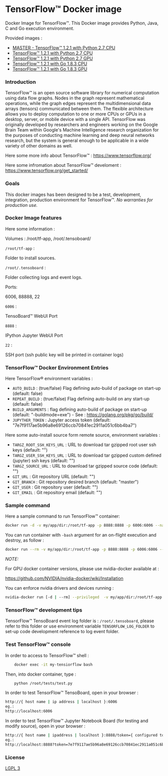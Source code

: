 #  TensorFlow™ Docker image


Docker Image for TensorFlow™. This Docker image provides Python, Java, C and Go execution environment.

Provided images :
* [MASTER - TensorFlow™ 1.2.1 with Python 2.7 CPU](https://github.com/hellgate75/tensorflow)
* [TensorFlow™ 1.2.1 with Python 2.7 CPU](https://github.com/hellgate75/tensorflow/tree/1.2.1-cp27)
* [TensorFlow™ 1.2.1 with Python 2.7 GPU](https://github.com/hellgate75/tensorflow/tree/1.2.1-gp27)
* [TensorFlow™ 1.2.1 with Go 1.8.3 CPU](https://github.com/hellgate75/tensorflow/tree/1.2.1-cg183)
* [TensorFlow™ 1.2.1 with Go 1.8.3 GPU](https://github.com/hellgate75/tensorflow/tree/1.2.1-gg183)


### Introduction ###

TensorFlow™ is an open source software library for numerical computation using data flow graphs. Nodes in the graph represent mathematical operations, while the graph edges represent the multidimensional data arrays (tensors) communicated between them. The flexible architecture allows you to deploy computation to one or more CPUs or GPUs in a desktop, server, or mobile device with a single API. TensorFlow was originally developed by researchers and engineers working on the Google Brain Team within Google's Machine Intelligence research organization for the purposes of conducting machine learning and deep neural networks research, but the system is general enough to be applicable in a wide variety of other domains as well.


Here some more info about  TensorFlow™ :
https://www.tensorflow.org/

Here some infromation about  TensorFlow™ develoment :
https://www.tensorflow.org/get_started/


### Goals ###

This docker images has been designed to be a test, development, integration, production environment for  TensorFlow™.
*No warranties for production use.*


### Docker Image features ###

Here some information :

Volumes : /root/tf-app, /root/.tensoboard/


`/root/tf-app` :

Folder to install sources.


`/root/.tensoboard` :

Folder collecting logs and event logs.


Ports:

6006, 88888, 22


`6006` :

 TensoBoard™ WebUI Port


`8888` :

IPython Jupyter WebUI Port


`22` :

SSH port (ssh public key will be printed in container logs)


### TensorFlow™ Docker Environment Entries ###

Here TensorFlow® environment variables :

* `AUTO_BUILD` : (true/false) Flag defining auto-build of package on start-up (default: false)
* `REPEAT_BUILD` : (true/false) Flag defining auto-build on any start-up (default: false)
* `BUILD_ARGUMENTS` : flag defining auto-build of package on start-up (default: "-buildmode=exe") - See : https://golang.org/pkg/go/build/
* `JUPYTHER_TOKEN` : Jupyter access token (default: "7e7f9117ae5b96a8e69126ccb70841ec2911a051c6bb4ba7")


Here some auto-install source form remote source, environment variables :
* `TARGZ_ROOT_SSH_KEYS_URL` : URL to download tar gzipped root user ssh keys (default: "")
* `TARGZ_USER_SSH_KEYS_URL` : URL to download tar gzipped custom defined (jupyter) ssh keys (default: "")
* `TARGZ_SOURCE_URL` : URL to download tar gzipped source code (default: "")
* `GIT_URL` : Git repository URL (default: "")
* `GIT_BRANCH` : Git repository desired branch (default: "master")
* `GIT_USER` : Git repository user (default: "")
* `GIT_EMAIL` : Git repository email (default: "")


### Sample command ###

Here a sample command to run TensorFlow™ container:

```bash
docker run -d -v my/app/dir:/root/tf-app -p 8888:8888 -p 6006:6006 --name my-tensiorflow hellgate75/tensiorflow:1.2.1-cp27
```


You can run container with `-bash` argument for an on-flight execution and destroy, as follow :

```bash
docker run --rm -v my/app/dir:/root/tf-app -p 8888:8888 -p 6006:6006 --name my-tensiorflow hellgate75/tensiorflow:1.2.1-cp27 -bash my-command my-argument-1 ...  my-argument-n
```


*NOTE:*

For GPU docker container versions, please use nvidia-docker available at :

https://github.com/NVIDIA/nvidia-docker/wiki/Installation


You can enforce nvidia drivers and devices running :

```bash
nvidia-docker run [-d | --rm] --privileged  -v my/app/dir:/root/tf-app -p 8888:8888 -p 6006:6006 --name my-tensiorflow hellgate75/tensiorflow:1.2.1-gg183 ....
```


### TensorFlow™ development tips ###

TensorFlow™ TensoBoard event log folder is : `/root/.tensoboard`, please refer to this folder or use environment variable `TENSORFLOW_LOG_FOLDER` to set-up
code development reference to log event folder.


### Test TensorFlow™ console ###

In order to access to TensorFlow™ shell :
```bash
    docker exec -it my-tensiorflow bash
```


Then, into docker container, type :

```bash
    python /root/tests/test.py
```


In order to test TensorFlow™  TensoBoard, open in your browser :
```bash
http://{ host name | ip address | localhost }:6006
eg.:
http://localhost:6006
```


In order to test TensorFlow™ Jupyter Notebook Board (for testing and modify source), open in your browser :
```bash
http://{ host name | ipaddress | localhost }:8888/token={ configured token: JUPYTER_TOKEN }
eg.:
http://localhost:8888?token=7e7f9117ae5b96a8e69126ccb70841ec2911a051c6bb4ba7
```


### License ###

[LGPL 3](https://github.com/hellgate75/tensorflow/blob/master/LICENSE)
